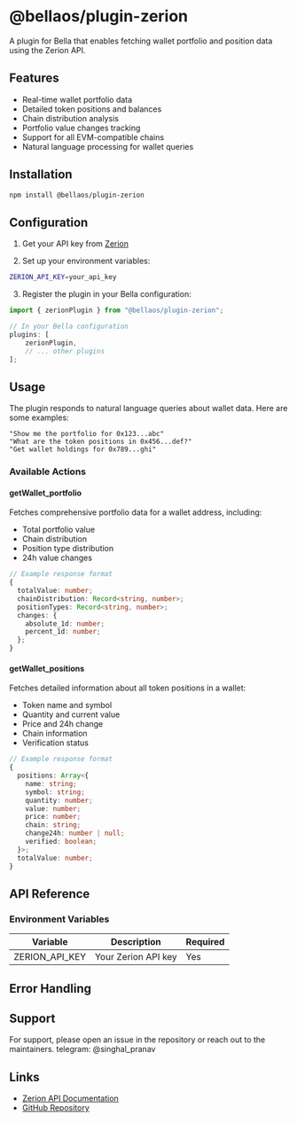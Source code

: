 # @bellaos/plugin-zerion

A plugin for Bella that enables fetching wallet portfolio and position data using the Zerion API.

## Features

- Real-time wallet portfolio data
- Detailed token positions and balances
- Chain distribution analysis
- Portfolio value changes tracking
- Support for all EVM-compatible chains
- Natural language processing for wallet queries

## Installation

```bash
npm install @bellaos/plugin-zerion
```

## Configuration

1. Get your API key from [Zerion](https://developers.zerion.io)

2. Set up your environment variables:

```bash
ZERION_API_KEY=your_api_key
```

3. Register the plugin in your Bella configuration:

```typescript
import { zerionPlugin } from "@bellaos/plugin-zerion";

// In your Bella configuration
plugins: [
    zerionPlugin,
    // ... other plugins
];
```

## Usage

The plugin responds to natural language queries about wallet data. Here are some examples:

```plaintext
"Show me the portfolio for 0x123...abc"
"What are the token positions in 0x456...def?"
"Get wallet holdings for 0x789...ghi"
```

### Available Actions

#### getWallet_portfolio

Fetches comprehensive portfolio data for a wallet address, including:
- Total portfolio value
- Chain distribution
- Position type distribution
- 24h value changes

```typescript
// Example response format
{
  totalValue: number;
  chainDistribution: Record<string, number>;
  positionTypes: Record<string, number>;
  changes: {
    absolute_1d: number;
    percent_1d: number;
  };
}
```

#### getWallet_positions

Fetches detailed information about all token positions in a wallet:
- Token name and symbol
- Quantity and current value
- Price and 24h change
- Chain information
- Verification status

```typescript
// Example response format
{
  positions: Array<{
    name: string;
    symbol: string;
    quantity: number;
    value: number;
    price: number;
    chain: string;
    change24h: number | null;
    verified: boolean;
  }>;
  totalValue: number;
}
```

## API Reference

### Environment Variables

| Variable       | Description          | Required |
| ------------- | -------------------- | -------- |
| ZERION_API_KEY | Your Zerion API key  | Yes      |

## Error Handling

## Support

For support, please open an issue in the repository or reach out to the maintainers.
telegram: @singhal_pranav

## Links

- [Zerion API Documentation](https://developers.zerion.io/reference/intro)
- [GitHub Repository](https://github.com/bellaos/bella/tree/main/packages/plugin-zerion) 